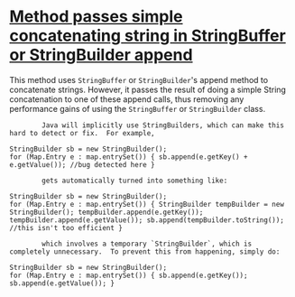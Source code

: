 # [Method passes simple concatenating string in StringBuffer or StringBuilder append](http://fb-contrib.sourceforge.net/bugdescriptions.html#ISB_INEFFICIENT_STRING_BUFFERING)

This method uses `StringBuffer` or `StringBuilder`'s append method to concatenate strings. However, it passes the result
			of doing a simple String concatenation to one of these append calls, thus removing any performance gains
			of using the `StringBuffer` or `StringBuilder` class.

			Java will implicitly use StringBuilders, which can make this hard to detect or fix.  For example,   

    StringBuilder sb = new StringBuilder();
    for (Map.Entry e : map.entrySet()) { sb.append(e.getKey() + e.getValue()); //bug detected here }

			gets automatically turned into something like:   

    StringBuilder sb = new StringBuilder();
    for (Map.Entry e : map.entrySet()) { StringBuilder tempBuilder = new StringBuilder(); tempBuilder.append(e.getKey()); tempBuilder.append(e.getValue()); sb.append(tempBuilder.toString()); //this isn't too efficient }

			which involves a temporary `StringBuilder`, which is completely unnecessary.  To prevent this from happening, simply do:  

    StringBuilder sb = new StringBuilder();
    for (Map.Entry e : map.entrySet()) { sb.append(e.getKey()); sb.append(e.getValue()); }
